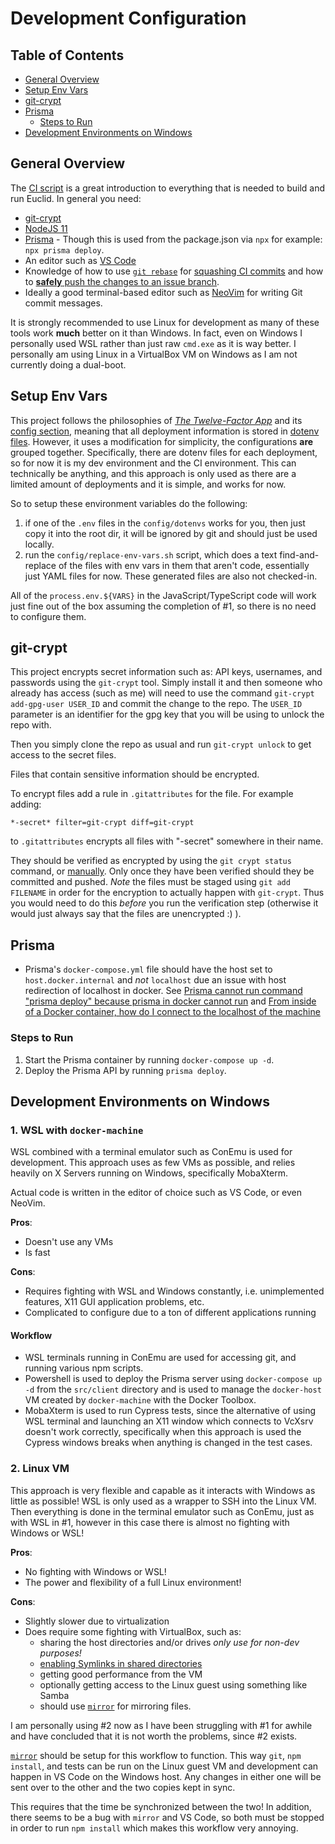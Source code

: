 # Development Configuration

## Table of Contents

- [General Overview](#general-overview)
- [Setup Env Vars](#setup-env-vars)
- [git-crypt](#git-crypt)
- [Prisma](#prisma)
  - [Steps to Run](#steps-to-run)
- [Development Environments on Windows](#development-environments-on-windows)

## General Overview

The [CI script](https://github.com/dbpiper/Euclid/.travis.yml) is a great
introduction to everything that is needed to build and run Euclid.
In general you need:

- [git-crypt](https://github.com/AGWA/git-crypt)
- [NodeJS 11](https://nodejs.org)
- [Prisma](http://prisma.io/) - Though this is used from the package.json
  via `npx` for example: `npx prisma deploy`.
- An editor such as [VS Code](https://code.visualstudio.com/)
- Knowledge of how to use [`git rebase`](https://git-scm.com/docs/git-rebase) for
  [squashing CI commits](https://blog.carbonfive.com/2017/08/28/always-squash-and-rebase-your-git-commits/)
  and how to [**safely** push the changes to an issue branch](https://www.jvt.me/posts/2018/09/18/safely-force-git-push/).
- Ideally a good terminal-based editor such as [NeoVim](https://github.com/neovim/neovim/)
  for writing Git commit messages.

It is strongly recommended to use Linux for development as many of these tools
work **much** better on it than Windows. In fact, even on Windows I personally
used WSL rather than just raw `cmd.exe` as it is way better. I personally am
using Linux in a VirtualBox VM on Windows as I am not currently doing a dual-boot.

## Setup Env Vars

This project follows the philosophies of [_The Twelve-Factor App_](https://12factor.net/)
and its [config section](https://12factor.net/config), meaning that all
deployment information is stored in [dotenv files](https://www.npmjs.com/package/dotenv).
However, it uses a modification for simplicity, the configurations **are** grouped
together. Specifically, there are dotenv files for each deployment, so for
now it is my dev environment and the CI environment. This can technically be
anything, and this approach is only used as there are a limited amount of
deployments and it is simple, and works for now.

So to setup these environment variables do the following:

1. if one of the `.env` files in the `config/dotenvs` works for you, then
   just copy it into the root dir, it will be ignored by git and should just
   be used locally.
2. run the `config/replace-env-vars.sh` script, which does a text
   find-and-replace of the files with env vars in them that aren't code,
   essentially just YAML files for now. These generated files are also
   not checked-in.

All of the `process.env.${VARS}` in the JavaScript/TypeScript code will work
just fine out of the box assuming the completion of #1, so there is no need
to configure them.

## git-crypt

This project encrypts secret information such as: API keys, usernames, and
passwords using the `git-crypt` tool. Simply install it and then someone
who already has access (such as me) will need to use the command
`git-crypt add-gpg-user USER_ID` and commit the change to the repo.
The `USER_ID` parameter is an identifier for the gpg key that
you will be using to unlock the repo with.

Then you simply clone the repo as usual and run `git-crypt unlock` to
get access to the secret files.

Files that contain sensitive information should be encrypted.

To encrypt files add a rule in `.gitattributes` for the file.
For example adding:

```gitattributes
*-secret* filter=git-crypt diff=git-crypt
```

to `.gitattributes` encrypts all files with "-secret" somewhere in their name.

They should be verified as encrypted by using the
`git crypt status` command, or
[manually](https://github.com/AGWA/git-crypt/issues/129).
Only once they have been verified should they be committed and pushed.
_Note_ the files must be staged using `git add FILENAME` in order for the
encryption to actually happen with `git-crypt`. Thus you would need
to do this _before_ you run the verification step (otherwise it would just
always say that the files are unencrypted :) ).

## Prisma

- Prisma's `docker-compose.yml` file should have the host set to
  `host.docker.internal`
  and _not_ `localhost` due an issue with host redirection of localhost in docker.
  See [Prisma cannot run command "prisma deploy" because prisma in docker cannot run](https://github.com/prisma/prisma/issues/2761) and [From inside of a Docker container, how do I connect to the localhost of the machine](https://stackoverflow.com/questions/24319662/from-inside-of-a-docker-container-how-do-i-connect-to-the-localhost-of-the-mach)

### Steps to Run

1. Start the Prisma container by running `docker-compose up -d`.
2. Deploy the Prisma API by running `prisma deploy`.

## Development Environments on Windows

### 1. WSL with `docker-machine`

WSL combined with a terminal emulator such as ConEmu is used for development.
This approach uses as few VMs as possible, and relies heavily on X Servers
running on Windows, specifically MobaXterm.

Actual code is written in the editor of choice such as VS Code, or even
NeoVim.

**Pros**:

- Doesn't use any VMs
- Is fast

**Cons**:

- Requires fighting with WSL and Windows constantly, i.e. unimplemented
  features, X11 GUI application problems, etc.
- Complicated to configure due to a ton of different applications running

#### Workflow

- WSL terminals running in ConEmu are used for accessing git, and running various
  npm scripts.
- Powershell is used to deploy the Prisma server using `docker-compose up -d`
  from the `src/client` directory and is used to manage the `docker-host`
  VM created by `docker-machine` with the Docker Toolbox.
- MobaXterm is used to run Cypress tests, since the
  alternative of using WSL terminal and launching an X11 window
  which connects to VcXsrv doesn't work correctly, specifically when this approach is used the Cypress windows breaks when anything is changed in the test cases.

### 2. Linux VM

This approach is very flexible and capable as it interacts with Windows
as little as possible! WSL is only used as a wrapper to SSH into the Linux
VM. Then everything is done in the terminal emulator such as ConEmu, just as with WSL in #1, however in this case there is almost no fighting with Windows or WSL!

**Pros**:

- No fighting with Windows or WSL!
- The power and flexibility of a full Linux environment!

**Cons**:

- Slightly slower due to virtualization
- Does require some fighting with VirtualBox, such as:
  - sharing the host directories and/or drives _only use for non-dev purposes!_
  - [enabling Symlinks in shared directories](https://stackoverflow.com/questions/23936458/correct-way-to-setup-virtualbox-4-3-to-use-symlinks-on-guest-for-meteor)
  - getting good performance from the VM
  - optionally getting access to the Linux guest using
    something like Samba
  - should use [`mirror`](https://github.com/stephenh/mirror) for
    mirroring files.

I am personally using #2 now as I have been struggling with #1 for awhile and have concluded that it is not worth the problems, since #2 exists.

[`mirror`](https://github.com/stephenh/mirror) should be setup for this workflow
to function. This way `git`, `npm install`, and tests can be run on the Linux
guest VM and development can happen in VS Code on the Windows host. Any changes
in either one will be sent over to the other and the two copies kept in sync.

This requires that the time be synchronized between the two!
In addition, there seems to be a bug with `mirror` and VS Code, so both must
be stopped in order to run `npm install` which makes this workflow very annoying.
